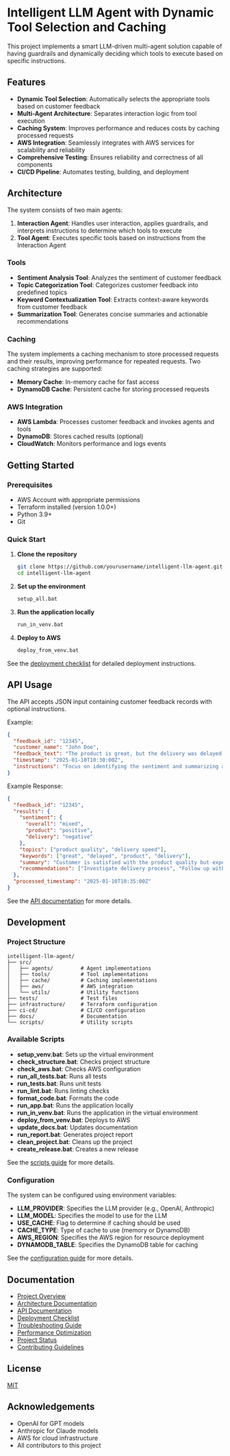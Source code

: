 # Intelligent LLM Agent with Dynamic Tool Selection and Caching

This project implements a smart LLM-driven multi-agent solution capable of having guardrails and dynamically deciding which tools to execute based on specific instructions.

## Features

- **Dynamic Tool Selection**: Automatically selects the appropriate tools based on customer feedback
- **Multi-Agent Architecture**: Separates interaction logic from tool execution
- **Caching System**: Improves performance and reduces costs by caching processed requests
- **AWS Integration**: Seamlessly integrates with AWS services for scalability and reliability
- **Comprehensive Testing**: Ensures reliability and correctness of all components
- **CI/CD Pipeline**: Automates testing, building, and deployment

## Architecture

The system consists of two main agents:
1. **Interaction Agent**: Handles user interaction, applies guardrails, and interprets instructions to determine which tools to execute
2. **Tool Agent**: Executes specific tools based on instructions from the Interaction Agent

### Tools
- **Sentiment Analysis Tool**: Analyzes the sentiment of customer feedback
- **Topic Categorization Tool**: Categorizes customer feedback into predefined topics
- **Keyword Contextualization Tool**: Extracts context-aware keywords from customer feedback
- **Summarization Tool**: Generates concise summaries and actionable recommendations

### Caching
The system implements a caching mechanism to store processed requests and their results, improving performance for repeated requests. Two caching strategies are supported:
- **Memory Cache**: In-memory cache for fast access
- **DynamoDB Cache**: Persistent cache for storing processed requests

### AWS Integration
- **AWS Lambda**: Processes customer feedback and invokes agents and tools
- **DynamoDB**: Stores cached results (optional)
- **CloudWatch**: Monitors performance and logs events

## Getting Started

### Prerequisites
- AWS Account with appropriate permissions
- Terraform installed (version 1.0.0+)
- Python 3.9+
- Git

### Quick Start

1. **Clone the repository**
   ```bash
   git clone https://github.com/yourusername/intelligent-llm-agent.git
   cd intelligent-llm-agent
   ```

2. **Set up the environment**
   ```bash
   setup_all.bat
   ```

3. **Run the application locally**
   ```bash
   run_in_venv.bat
   ```

4. **Deploy to AWS**
   ```bash
   deploy_from_venv.bat
   ```

See the [deployment checklist](docs/deployment_checklist.md) for detailed deployment instructions.

## API Usage

The API accepts JSON input containing customer feedback records with optional instructions.

Example:
```json
{
  "feedback_id": "12345",
  "customer_name": "John Doe",
  "feedback_text": "The product is great, but the delivery was delayed.",
  "timestamp": "2025-01-10T10:30:00Z",
  "instructions": "Focus on identifying the sentiment and summarizing actionable insights."
}
```

Example Response:
```json
{
  "feedback_id": "12345",
  "results": {
    "sentiment": {
      "overall": "mixed",
      "product": "positive",
      "delivery": "negative"
    },
    "topics": ["product quality", "delivery speed"],
    "keywords": ["great", "delayed", "product", "delivery"],
    "summary": "Customer is satisfied with the product quality but experienced delivery delays.",
    "recommendations": ["Investigate delivery process", "Follow up with customer about delivery experience"]
  },
  "processed_timestamp": "2025-01-10T10:35:00Z"
}
```

See the [API documentation](docs/api.md) for more details.

## Development

### Project Structure
```
intelligent-llm-agent/
├── src/
│   ├── agents/         # Agent implementations
│   ├── tools/          # Tool implementations
│   ├── cache/          # Caching implementations
│   ├── aws/            # AWS integration
│   └── utils/          # Utility functions
├── tests/              # Test files
├── infrastructure/     # Terraform configuration
├── ci-cd/              # CI/CD configuration
├── docs/               # Documentation
└── scripts/            # Utility scripts
```

### Available Scripts

- **setup_venv.bat**: Sets up the virtual environment
- **check_structure.bat**: Checks project structure
- **check_aws.bat**: Checks AWS configuration
- **run_all_tests.bat**: Runs all tests
- **run_tests.bat**: Runs unit tests
- **run_lint.bat**: Runs linting checks
- **format_code.bat**: Formats the code
- **run_app.bat**: Runs the application locally
- **run_in_venv.bat**: Runs the application in the virtual environment
- **deploy_from_venv.bat**: Deploys to AWS
- **update_docs.bat**: Updates documentation
- **run_report.bat**: Generates project report
- **clean_project.bat**: Cleans up the project
- **create_release.bat**: Creates a new release

See the [scripts guide](docs/scripts_guide.md) for more details.

### Configuration

The system can be configured using environment variables:

- **LLM_PROVIDER**: Specifies the LLM provider (e.g., OpenAI, Anthropic)
- **LLM_MODEL**: Specifies the model to use for the LLM
- **USE_CACHE**: Flag to determine if caching should be used
- **CACHE_TYPE**: Type of cache to use (memory or DynamoDB)
- **AWS_REGION**: Specifies the AWS region for resource deployment
- **DYNAMODB_TABLE**: Specifies the DynamoDB table for caching

See the [configuration guide](docs/configuration.md) for more details.

## Documentation

- [Project Overview](docs/project_overview.md)
- [Architecture Documentation](docs/architecture.md)
- [API Documentation](docs/api.md)
- [Deployment Checklist](docs/deployment_checklist.md)
- [Troubleshooting Guide](docs/troubleshooting.md)
- [Performance Optimization](docs/performance_optimization.md)
- [Project Status](docs/project_status.md)
- [Contributing Guidelines](CONTRIBUTING.md)

## License
[MIT](LICENSE)

## Acknowledgements
- OpenAI for GPT models
- Anthropic for Claude models
- AWS for cloud infrastructure
- All contributors to this project
